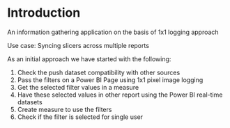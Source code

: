 # **Introduction**

An information gathering application on the basis of 1x1 logging approach

Use case: Syncing slicers across multiple reports

As an initial approach we have started with the following:

1. Check the push dataset compatibility with other sources
2. Pass the filters on a Power BI Page using 1x1 pixel image logging
3. Get the selected filter values in a measure
4. Have these selected values in other report using the Power BI real-time datasets
5. Create measure to use the filters
6. Check if the filter is selected for single user
